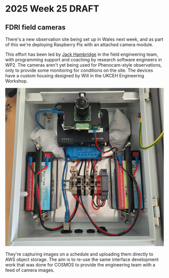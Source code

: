 # 2025 Week 25 DRAFT

## FDRI field cameras

There's a new observation site being set up in Wales next week, and as part of this we're deploying Raspberry Pis with an attached camera module.

This effort has been led by [Jack Hambridge](https://github.com/jacham12) in the field engineering team, with programming support and coaching by research software engineers in WP2. The cameras aren't yet being used for Phenocam-style observations, only to provide some monitoring for conditions on the site. The devices have a custom housing designed by Will in the UKCEH Engineering Workshop.

![A Raspberry Pi plus camera in its weatherproof housing](https://raw.githubusercontent.com/NERC-CEH/fdri_words/394a79af6d59fc28bb2bc443ce8132c794205509/weeknotes/assets/pi_camera_housing.jpg.jpg)

They're capturing images on a schedule and uploading them directly to AWS object storage. The aim is to re-use the same interface development work that was done for COSMOS to provide the engineering team with a feed of camera images.
